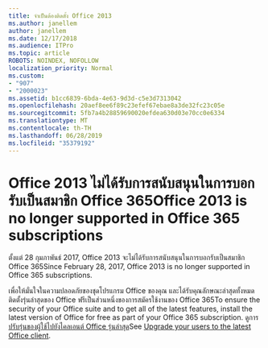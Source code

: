 ```yaml
---
title: จำเป็นต้องติดตั้ง Office 2013
ms.author: janellem
author: janellem
ms.date: 12/17/2018
ms.audience: ITPro
ms.topic: article
ROBOTS: NOINDEX, NOFOLLOW
localization_priority: Normal
ms.custom:
- "907"
- "2000023"
ms.assetid: b1cc6839-6bda-4e63-9d3d-c5e3d7313042
ms.openlocfilehash: 20aef8ee6f89c23efef67ebae8a3de32fc23c05e
ms.sourcegitcommit: 5fb7a4b28859690020efdea630d03e70cc0e6334
ms.translationtype: MT
ms.contentlocale: th-TH
ms.lasthandoff: 06/28/2019
ms.locfileid: "35379192"
---
```

# <a name="office-2013-is-no-longer-supported-in-office-365-subscriptions"></a><span data-ttu-id="aed48-102">Office 2013 ไม่ได้รับการสนับสนุนในการบอกรับเป็นสมาชิก Office 365</span><span class="sxs-lookup"><span data-stu-id="aed48-102">Office 2013 is no longer supported in Office 365 subscriptions</span></span>

<span data-ttu-id="aed48-103">ตั้งแต่ 28 กุมภาพันธ์ 2017, Office 2013 จะไม่ได้รับการสนับสนุนในการบอกรับเป็นสมาชิก Office 365</span><span class="sxs-lookup"><span data-stu-id="aed48-103">Since February 28, 2017, Office 2013 is no longer supported in Office 365 subscriptions.</span></span>
  
<span data-ttu-id="aed48-104">เพื่อให้มั่นใจในความปลอดภัยของชุดโปรแกรม Office ของคุณ และได้รับคุณลักษณะล่าสุดทั้งหมด ติดตั้งรุ่นล่าสุดของ Office ฟรีเป็นส่วนหนึ่งของการสมัครใช้งานของ Office 365</span><span class="sxs-lookup"><span data-stu-id="aed48-104">To ensure the security of your Office suite and to get all of the latest features, install the latest version of Office for free as part of your Office 365 subscription.</span></span> <span data-ttu-id="aed48-105">ดูการ[ปรับรุ่นของผู้ใช้ไปยังไคลเอนต์ Office รุ่นล่าสุด](https://docs.microsoft.com/office365/admin/setup/upgrade-users-to-latest-office-client)</span><span class="sxs-lookup"><span data-stu-id="aed48-105">See [Upgrade your users to the latest Office client](https://docs.microsoft.com/office365/admin/setup/upgrade-users-to-latest-office-client).</span></span>
  